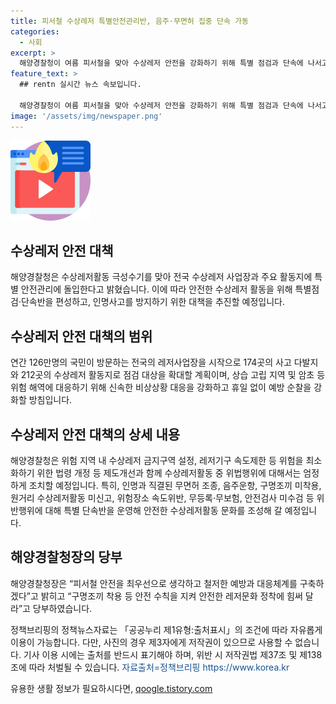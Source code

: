 ```yaml
---
title: 피서철 수상레저 특별안전관리반, 음주·무면허 집중 단속 가동
categories:
  - 사회
excerpt: >
  해양경찰청이 여름 피서철을 맞아 수상레저 안전을 강화하기 위해 특별 점검과 단속에 나서고, 재난위험을 감소시키기 위한 조치를 추진한다고 밝혔다. 이에 15일까지 전국의 수상레저 사업장과 활동지에 대한 특별 안전관리를 진행할 예정이며, 안전을 위해 인명사고 예방을 위한 다양한 대책을 마련 중이라고 전했다. 또한, 수상레저 활동 중 위반행위에 대한 엄정한 조치도 예고했다. 해양경찰청은 안전한 레저문화 정착을 위해 노력하겠다고 당부했다.
feature_text: >
  ## rentn 실시간 뉴스 속보입니다.

  해양경찰청이 여름 피서철을 맞아 수상레저 안전을 강화하기 위해 특별 점검과 단속에 나서고, 재난위험을 감소시키기 위한 조치를 추진한다고 밝혔다. 이에 15일까지 전국의 수상레저 사업장과 활동지에 대한 특별 안전관리를 진행할 예정이며, 안전을 위해 인명사고 예방을 위한 다양한 대책을 마련 중이라고 전했다. 또한, 수상레저 활동 중 위반행위에 대한 엄정한 조치도 예고했다. 해양경찰청은 안전한 레저문화 정착을 위해 노력하겠다고 당부했다.
image: '/assets/img/newspaper.png'
---
```


<p><img src="/assets/img/news.png" alt="rentncar 속보" /></p>

<h2 data-ke-size="size26">수상레저 안전 대책</h2>

<p data-ke-size="size16">해양경찰청은 수상레저활동 극성수기를 맞아 전국 수상레저 사업장과 주요 활동지에 특별 안전관리에 돌입한다고 밝혔습니다. 이에 따라 안전한 수상레저 활동을 위해 특별점검·단속반을 편성하고, 인명사고를 방지하기 위한 대책을 추진할 예정입니다.</p>

<h2 data-ke-size="size26">수상레저 안전 대책의 범위</h2>

<p data-ke-size="size16">연간 126만명의 국민이 방문하는 전국의 레저사업장을 시작으로 174곳의 사고 다발지와 212곳의 수상레저 활동지로 점검 대상을 확대할 계획이며, 상습 고립 지역 및 암초 등 위험 해역에 대응하기 위해 신속한 비상상황 대응을 강화하고 휴일 없이 예방 순찰을 강화할 방침입니다.</p>

<h2 data-ke-size="size26">수상레저 안전 대책의 상세 내용</h2>

<p data-ke-size="size16">해양경찰청은 위험 지역 내 수상레저 금지구역 설정, 레저기구 속도제한 등 위험을 최소화하기 위한 법령 개정 등 제도개선과 함께 수상레저활동 중 위법행위에 대해서는 엄정하게 조치할 예정입니다. 특히, 인명과 직결된 무면허 조종, 음주운항, 구명조끼 미착용, 원거리 수상레저활동 미신고, 위험장소 속도위반, 무등록·무보험, 안전검사 미수검 등 위반행위에 대해 특별 단속반을 운영해 안전한 수상레저활동 문화를 조성해 갈 예정입니다.</p>

<h2 data-ke-size="size26">해양경찰청장의 당부</h2>

<p data-ke-size="size16">해양경찰청장은 “피서철 안전을 최우선으로 생각하고 철저한 예방과 대응체계를 구축하겠다”고 밝히고 “구명조끼 착용 등 안전 수칙을 지켜 안전한 레저문화 정착에 힘써 달라”고 당부하였습니다.</p>

<p data-ke-size="size16">정책브리핑의 정책뉴스자료는 「공공누리 제1유형:출처표시」의 조건에 따라 자유롭게 이용이 가능합니다. 다만, 사진의 경우 제3자에게 저작권이 있으므로 사용할 수 없습니다. 기사 이용 시에는 출처를 반드시 표기해야 하며, 위반 시 저작권법 제37조 및 제138조에 따라 처벌될 수 있습니다. <span style="color: #1a5490;">자료출처=정책브리핑 https://www.korea.kr</span></p>
유용한 생활 정보가 필요하시다면, <a href="https://qoogle.tistory.com" rel="dofollow">qoogle.tistory.com</a>


